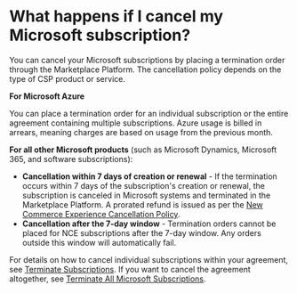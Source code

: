 # What happens if I cancel my Microsoft subscription?

You can cancel your Microsoft subscriptions by placing a termination order through the Marketplace Platform. The cancellation policy depends on the type of CSP product or service.

**For Microsoft Azure**

You can place a termination order for an individual subscription or the entire agreement containing multiple subscriptions. Azure usage is billed in arrears, meaning charges are based on usage from the previous month.

**For all other Microsoft products** (such as Microsoft Dynamics, Microsoft 365, and software subscriptions):

* **Cancellation within 7 days of creation or renewal** - If the termination occurs within 7 days of the subscription's creation or renewal, the subscription is canceled in Microsoft systems and terminated in the Marketplace Platform. A prorated refund is issued as per the [New Commerce Experience Cancellation Policy](https://learn.microsoft.com/en-us/partner-center/customers/new-commerce-cancellation-policy).
* **Cancellation after the 7-day window** - Termination orders cannot be placed for NCE subscriptions after the 7-day window. Any orders outside this window will automatically fail.

For details on how to cancel individual subscriptions within your agreement, see [Terminate Subscriptions](../tutorials-and-videos/terminate-microsoft-subscription.md). If you want to cancel the agreement altogether, see [Terminate All Microsoft Subscriptions](../tutorials-and-videos/terminate-all-microsoft-subscriptions.md).
